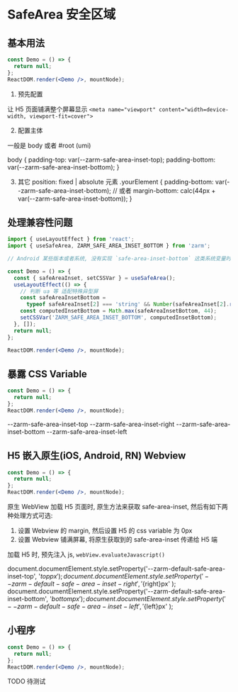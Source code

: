# SafeArea 安全区域

## 基本用法

```jsx
const Demo = () => {
  return null;
};
ReactDOM.render(<Demo />, mountNode);
```

1. 预先配置

让 H5 页面铺满整个屏幕显示
`<meta name="viewport" content="width=device-width, viewport-fit=cover">`

2. 配置主体

一般是 body 或者 #root (umi)

body {
padding-top: var(--zarm-safe-area-inset-top);
padding-bottom: var(--zarm-safe-area-inset-bottom);
}

3. 其它 position: fixed | absolute 元素
   .yourElement {
   padding-bottom: var(--zarm-safe-area-inset-bottom); // 或者 margin-bottom: calc(44px + var(--zarm-safe-area-inset-bottom));
   }

## 处理兼容性问题

```jsx
import { useLayoutEffect } from 'react';
import { useSafeArea, ZARM_SAFE_AREA_INSET_BOTTOM } from 'zarm';

// Android 某些版本或者系统, 没有实现 `safe-area-inset-bottom` 这类系统变量时

const Demo = () => {
  const { safeAreaInset, setCSSVar } = useSafeArea();
  useLayoutEffect(() => {
    // 判断 ua 等 适配特殊异型屏
    const safeAreaInsetBottom =
      typeof safeAreaInset[2] === 'string' && Number(safeAreaInset[2].replace('px', ''));
    const computedInsetBottom = Math.max(safeAreaInsetBottom, 44);
    setCSSVar('ZARM_SAFE_AREA_INSET_BOTTOM', computedInsetBottom);
  }, []);
  return null;
};

ReactDOM.render(<Demo />, mountNode);
```

## 暴露 CSS Variable

```jsx
const Demo = () => {
  return null;
};
ReactDOM.render(<Demo />, mountNode);
```

--zarm-safe-area-inset-top
--zarm-safe-area-inset-right
--zarm-safe-area-inset-bottom
--zarm-safe-area-inset-left

## H5 嵌入原生(iOS, Android, RN) Webview

```jsx
const Demo = () => {
  return null;
};
ReactDOM.render(<Demo />, mountNode);
```

原生 WebView 加载 H5 页面时, 原生方法来获取 safe-area-inset, 然后有如下两种处理方式可选:

1. 设置 Webview 的 margin, 然后设置 H5 的 css variable 为 0px
2. 设置 Webview 铺满屏幕, 将原生获取到的 safe-area-inset 传递给 H5 端

加载 H5 时, 预先注入 js, `webView.evaluateJavascript()`

document.documentElement.style.setProperty('--zarm-default-safe-area-inset-top', '${top}px' );
document.documentElement.style.setProperty('--zarm-default-safe-area-inset-right', '${right}px' );
document.documentElement.style.setProperty('--zarm-default-safe-area-inset-bottom', '${bottom}px' );
document.documentElement.style.setProperty('--zarm-default-safe-area-inset-left', '${left}px' );

## 小程序

```jsx
const Demo = () => {
  return null;
};
ReactDOM.render(<Demo />, mountNode);
```

TODO 待测试
